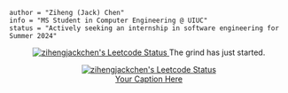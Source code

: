 ```
author = "Ziheng (Jack) Chen"
info = "MS Student in Computer Engineering @ UIUC"
status = "Actively seeking an internship in software engineering for Summer 2024"
```

<p align="center">
  <a href="https://leetcode.com/zihengjackchen">
    <img src="https://leetcode-stats.vercel.app/api?username=zihengjackchen&theme=Mist" alt="zihengjackchen's Leetcode Status">
  </a>
  The grind has just started.
</p>



<p align="center">
  <a href="https://leetcode.com/zihengjackchen">
   <figure align="center">
  <img src="https://leetcode-stats.vercel.app/api?username=zihengjackchen&theme=Mist" alt="zihengjackchen's Leetcode Status">
  <figcaption>Your Caption Here</figcaption>
</figure>
  </a>
  
</p>

